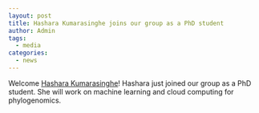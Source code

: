 ```yaml
---
layout: post
title: Hashara Kumarasinghe joins our group as a PhD student
author: Admin
tags:
  - media
categories: 
  - news
---
```


Welcome [Hashara Kumarasinghe](/people/kumarasinghe/)! 
Hashara just joined our group as a PhD student. She will work on machine learning
and cloud computing for phylogenomics.


